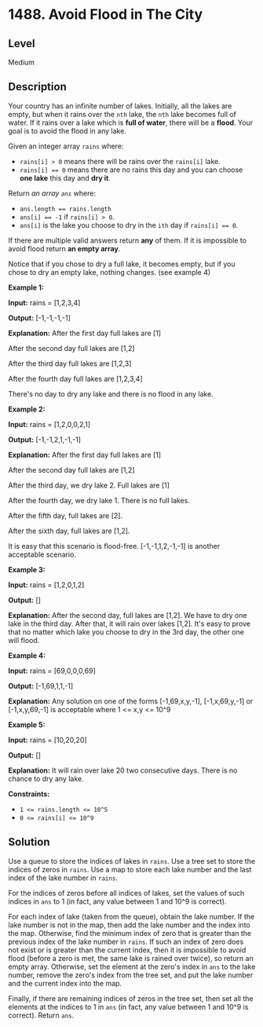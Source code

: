 # 1488. Avoid Flood in The City
## Level
Medium

## Description
Your country has an infinite number of lakes. Initially, all the lakes are empty, but when it rains over the `nth` lake, the `nth` lake becomes full of water. If it rains over a lake which is **full of water**, there will be a **flood**. Your goal is to avoid the flood in any lake.

Given an integer array `rains` where:

* `rains[i] > 0` means there will be rains over the `rains[i]` lake.
* `rains[i] == 0` means there are no rains this day and you can choose **one lake** this day and **dry it**.

Return *an array `ans`* where:

* `ans.length == rains.length`
* `ans[i] == -1` if `rains[i] > 0`.
* `ans[i]` is the lake you choose to dry in the `ith` day if `rains[i] == 0`.

If there are multiple valid answers return **any** of them. If it is impossible to avoid flood return **an empty array**.

Notice that if you chose to dry a full lake, it becomes empty, but if you chose to dry an empty lake, nothing changes. (see example 4)

**Example 1:**

**Input:** rains = [1,2,3,4]

**Output:** [-1,-1,-1,-1]

**Explanation:** After the first day full lakes are [1]

After the second day full lakes are [1,2]

After the third day full lakes are [1,2,3]

After the fourth day full lakes are [1,2,3,4]

There's no day to dry any lake and there is no flood in any lake.

**Example 2:**

**Input:** rains = [1,2,0,0,2,1]

**Output:** [-1,-1,2,1,-1,-1]

**Explanation:** After the first day full lakes are [1]

After the second day full lakes are [1,2]

After the third day, we dry lake 2. Full lakes are [1]

After the fourth day, we dry lake 1. There is no full lakes.

After the fifth day, full lakes are [2].

After the sixth day, full lakes are [1,2].

It is easy that this scenario is flood-free. [-1,-1,1,2,-1,-1] is another acceptable scenario.

**Example 3:**

**Input:** rains = [1,2,0,1,2]

**Output:** []

**Explanation:** After the second day, full lakes are  [1,2]. We have to dry one lake in the third day.
After that, it will rain over lakes [1,2]. It's easy to prove that no matter which lake you choose to dry in the 3rd day, the other one will flood.

**Example 4:**

**Input:** rains = [69,0,0,0,69]

**Output:** [-1,69,1,1,-1]

**Explanation:** Any solution on one of the forms [-1,69,x,y,-1], [-1,x,69,y,-1] or [-1,x,y,69,-1] is acceptable where 1 <= x,y <= 10^9

**Example 5:**

**Input:** rains = [10,20,20]

**Output:** []

**Explanation:** It will rain over lake 20 two consecutive days. There is no chance to dry any lake.

**Constraints:**

* `1 <= rains.length <= 10^5`
* `0 <= rains[i] <= 10^9`

## Solution
Use a queue to store the indices of lakes in `rains`. Use a tree set to store the indices of zeros in `rains`. Use a map to store each lake number and the last index of the lake number in `rains`.

For the indices of zeros before all indices of lakes, set the values of such indices in `ans` to 1 (in fact, any value between 1 and 10^9 is correct).

For each index of lake (taken from the queue), obtain the lake number. If the lake number is not in the map, then add the lake number and the index into the map. Otherwise, find the minimum index of zero that is greater than the previous index of the lake number in `rains`. If such an index of zero does not exist or is greater than the current index, then it is impossible to avoid flood (before a zero is met, the same lake is rained over twice), so return an empty array. Otherwise, set the element at the zero's index in `ans` to the lake number, remove the zero's index from the tree set, and put the lake number  and the current index into the map.

Finally, if there are remaining indices of zeros in the tree set, then set all the elements at the indices to 1 in `ans` (in fact, any value between 1 and 10^9 is correct). Return `ans`.
